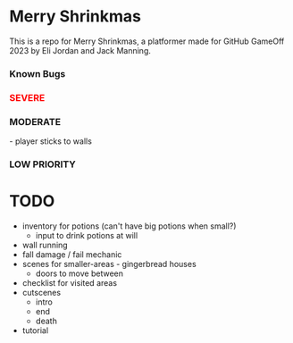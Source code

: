 # Merry Shrinkmas
This is a repo for Merry Shrinkmas, a platformer made for GitHub GameOff 2023 by Eli Jordan and Jack Manning.

### Known Bugs
<h3 style="color:red;">SEVERE</h3>

<h3>MODERATE</h3>
- player sticks to walls 
<h3>LOW PRIORITY</h3>


# TODO
- inventory for potions (can't have big potions when small?)
    - input to drink potions at will
- wall running
- fall damage / fail mechanic
- scenes for smaller-areas - gingerbread houses
    - doors to move between
- checklist for visited areas
- cutscenes
    - intro
    - end
    - death
- tutorial 

